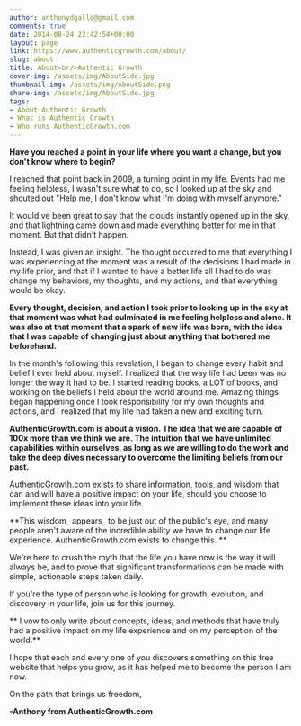 ```yaml
---
author: anthonydgallo@gmail.com
comments: true
date: 2014-08-24 22:42:54+00:00
layout: page
link: https://www.authenticgrowth.com/about/
slug: about
title: About<br/>Authentic Growth
cover-img: /assets/img/AboutSide.jpg
thumbnail-img: /assets/img/AboutSide.png
share-img: /assets/img/AboutSide.jpg
tags:
- About Authentic Growth
- What is Authentic Growth
- Who runs AuthenticGrowth.com
---
```


**Have you reached a point in your life where you want a change, but you don't know where to begin?**

I reached that point back in 2009, a turning point in my life. Events had me feeling helpless, I wasn't sure what to do, so I looked up at the sky and shouted out "Help me, I don't know what I'm doing with myself anymore."

It would've been great to say that the clouds instantly opened up in the sky, and that lightning came down and made everything better for me in that moment. But that didn't happen.

Instead, I was given an insight. The thought occurred to me that everything I was experiencing at the moment was a result of the decisions I had made in my life prior, and that if I wanted to have a better life all I had to do was change my behaviors, my thoughts, and my actions, and that everything would be okay.

**Every thought, decision, and action I took prior to looking up in the sky at that moment was what had culminated in me feeling helpless and alone. It was also at that moment that a spark of new life was born, with the idea that I was capable of changing just about anything that bothered me beforehand.**

In the month's following this revelation, I began to change every habit and belief I ever held about myself. I realized that the way life had been was no longer the way it had to be. I started reading books, a LOT of books, and working on the beliefs I held about the world around me. Amazing things began happening once I took responsibility for my own thoughts and actions, and I realized that my life had taken a new and exciting turn.

**AuthenticGrowth.com is about a vision. The idea that we are capable of 100x more than we think we are. The intuition that we have unlimited capabilities within ourselves, as long as we are willing to do the work and take the deep dives necessary to overcome the limiting beliefs from our past.**

AuthenticGrowth.com exists to share information, tools, and wisdom that can and will have a positive impact on your life, should you choose to implement these ideas into your life.

**This wisdom_ appears_ to be just out of the public's eye, and many people aren't aware of the incredible ability we have to change our life experience. AuthenticGrowth.com exists to change this.
**

We're here to crush the myth that the life you have now is the way it will always be, and to prove that significant transformations can be made with simple, actionable steps taken daily.

If you're the type of person who is looking for growth, evolution, and discovery in your life, join us for this journey.

** I vow to only write about concepts, ideas, and methods that have truly had a positive impact on my life experience and on my perception of the world.**

I hope that each and every one of you discovers something on this free website that helps you grow, as it has helped me to become the person I am now.

On the path that brings us freedom,

**-Anthony from AuthenticGrowth.com**